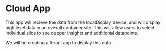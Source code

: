 # Cloud App

This app will recieve the data from the localDisplay device, and will display high level data in an overall container site. This will allow users to select individual silos to see deeper insights and additional datapoints.

We will be creating a React app to display this data.